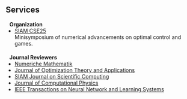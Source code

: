## Services

<h4 style="margin:0 10px 0;">Organization</h4>

<ul style="margin:0 0 20px;">
  <li><a target="_blank" href="https://www.siam.org/conferences-events/past-event-archive/cse25/#"><autocolor>SIAM CSE25</autocolor></a></li> Minisymposium of numerical advancements on optimal control and games.
</ul>


<h4 style="margin:0 10px 0;">Journal Reviewers</h4>

<ul style="margin:0 0 20px;">
  <li><a target="_blank" href="https://www.link.springer.com/journal/211"><autocolor>Numeriche Mathematik</autocolor></a></li>
  <li><a target="_blank" href="https://www.link.springer.com/journal/10957"><autocolor>Journal of Optimization Theory and Applications</autocolor></a></li>
  <li><a target="_blank" href="https://www.siam.org/publications/siam-journals/siam-journal-on-scientific-computing"><autocolor>SIAM Journal on Scientific Computing</autocolor></a></li>
  <li><a target="_blank" href="https://www.sciencedirect.com/journal/journal-of-computational-physics"><autocolor>Journal of Computational Physics</autocolor></a></li>
  <li><a target="_blank" href="https://ieeexplore.ieee.org/xpl/RecentIeeus.isp?punumber=5962385"><autocolor>IEEE Transactions on Neural Network and Learning Systems</autocolor></a></li>
  



